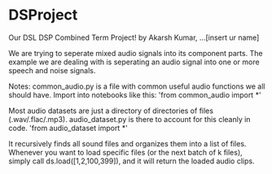 # DSProject
Our DSL DSP Combined Term Project! 
by Akarsh Kumar, ...[insert ur name]

We are trying to seperate mixed audio signals into its component parts. 
The example we are dealing with is seperating an audio signal into one or more speech and noise signals.




Notes: 
common_audio.py is a file with common useful audio functions we all should have. Import into notebooks like this:
'from common_audio import *'

Most audio datasets are just a directory of directories of files (.wav/.flac/.mp3). 
audio_dataset.py is there to account for this cleanly in code.
'from audio_dataset import *'

It recursively finds all sound files and organizes them into a list of files. Whenever you want to load specific files (or the next batch of k files), simply call ds.load([1,2,100,399]), and it will return the loaded audio clips.
